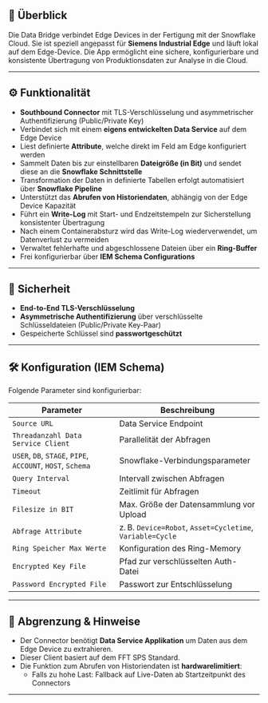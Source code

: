 

## 🔧 Überblick

Die Data Bridge verbindet Edge Devices in der Fertigung mit der Snowflake Cloud. Sie ist speziell angepasst für **Siemens Industrial Edge** und läuft lokal auf dem Edge-Device. Die App ermöglicht eine sichere, konfigurierbare und konsistente Übertragung von Produktionsdaten zur Analyse in die Cloud.

---

## ⚙️ Funktionalität

- **Southbound Connector** mit TLS-Verschlüsselung und asymmetrischer Authentifizierung (Public/Private Key)
- Verbindet sich mit einem **eigens entwickelten Data Service** auf dem Edge Device
- Liest definierte **Attribute**, welche direkt im Feld am Edge konfiguriert werden
- Sammelt Daten bis zur einstellbaren **Dateigröße (in Bit)** und sendet diese an die **Snowflake Schnittstelle**
- Transformation der Daten in definierte Tabellen erfolgt automatisiert über **Snowflake Pipeline**
- Unterstützt das **Abrufen von Historiendaten**, abhängig von der Edge Device Kapazität
- Führt ein **Write-Log** mit Start- und Endzeitstempeln zur Sicherstellung konsistenter Übertragung
- Nach einem Containerabsturz wird das Write-Log wiederverwendet, um Datenverlust zu vermeiden
- Verwaltet fehlerhafte und abgeschlossene Dateien über ein **Ring-Buffer**
- Frei konfigurierbar über **IEM Schema Configurations**

---

## 🔐 Sicherheit

- **End-to-End TLS-Verschlüsselung**
- **Asymmetrische Authentifizierung** über verschlüsselte Schlüsseldateien (Public/Private Key-Paar)
- Gespeicherte Schlüssel sind **passwortgeschützt**

---

## 🛠️ Konfiguration (IEM Schema)

Folgende Parameter sind konfigurierbar:

| Parameter                     | Beschreibung |
|------------------------------|--------------|
| `Source URL`                 | Data Service Endpoint |
| `Threadanzahl Data Service Client`    | Parallelität der Abfragen |
| `USER`, `DB`, `STAGE`, `PIPE`, `ACCOUNT`, `HOST`, `Schema` | Snowflake-Verbindungsparameter |
| `Query Interval`             | Intervall zwischen Abfragen |
| `Timeout`                    | Zeitlimit für Abfragen |
| `Filesize in BIT`            | Max. Größe der Datensammlung vor Upload |
| `Abfrage Attribute`          | z. B. `Device=Robot`, `Asset=Cycletime`, `Variable=Cycle` |
| `Ring Speicher Max Werte`    | Konfiguration des Ring-Memory |
| `Encrypted Key File`         | Pfad zur verschlüsselten Auth-Datei |
| `Password Encrypted File`    | Passwort zur Entschlüsselung |

---

## 📌 Abgrenzung & Hinweise

- Der Connector benötigt  **Data Service Applikation** um Daten aus dem Edge Device zu extrahieren.
- Dieser Client basiert auf dem FFT SPS Standard.
- Die Funktion zum Abrufen von Historiendaten ist **hardwarelimitiert**:
  - Falls zu hohe Last: Fallback auf Live-Daten ab Startzeitpunkt des Connectors

---

